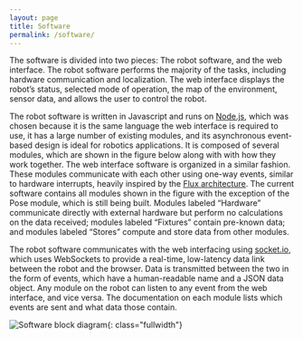 ```yaml
---
layout: page
title: Software
permalink: /software/
---
```


The software is divided into two pieces: The robot software, and the web interface. The robot software performs the majority of the tasks, including hardware communication and localization. The web interface displays the robot’s status, selected mode of operation, the map of the environment, sensor data, and allows the user to control the robot.

The robot software is written in Javascript and runs on [Node.js](http://nodejs.org/), which was chosen because it is the same language the web interface is required to use, it has a large number of existing modules, and its asynchronous event-based design is ideal for robotics applications. It is composed of several modules, which are shown in the figure below along with with how they work together. The web interface software is organized in a similar fashion. These modules communicate with each other using one-way events, similar to hardware interrupts, heavily inspired by the [Flux architecture](https://facebook.github.io/flux/). The current software contains all modules shown in the figure with the exception of the Pose module, which is still being built. Modules labeled “Hardware” communicate directly with external hardware but perform no calculations on the data received; modules labeled “Fixtures” contain pre-known data; and modules labeled “Stores” compute and store data from other modules.

The robot software communicates with the web interfacing using [socket.io](http://socket.io/), which uses WebSockets to provide a real-time, low-latency data link between the robot and the browser. Data is transmitted between the two in the form of events, which have a human-readable name and a JSON data object. Any module on the robot can listen to any event from the web interface, and vice versa. The documentation on each module lists which events are sent and what data those contain.

![Software block diagram]({{site.url}}/images/diagramSoftware.png){: class="fullwidth"}



